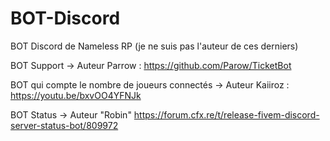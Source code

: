 # BOT-Discord
BOT Discord de Nameless RP (je ne suis pas l'auteur de ces derniers)

BOT Support -> Auteur Parrow : https://github.com/Parow/TicketBot

BOT qui compte le nombre de joueurs connectés -> Auteur Kaiiroz : https://youtu.be/bxvOO4YFNJk

BOT Status -> Auteur "Robin" https://forum.cfx.re/t/release-fivem-discord-server-status-bot/809972
